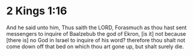 # 2 Kings 1:16

And he said unto him, Thus saith the LORD, Forasmuch as thou hast sent messengers to inquire of Baalzebub the god of Ekron, [is it] not because [there is] no God in Israel to inquire of his word? therefore thou shalt not come down off that bed on which thou art gone up, but shalt surely die.